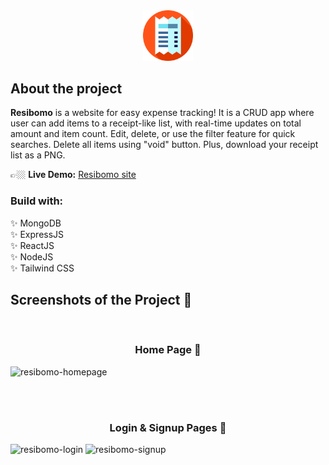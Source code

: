 <div align='center'><img style='width:16%' src='front-end\Resibomo\public\assets\resibomo-logo.png' alt='resibomo-logo'></div>

## About the project

**Resibomo** is a website for easy expense tracking! It is a CRUD app where user can add items to a receipt-like list, with real-time updates on total amount and item count. Edit, delete, or use the filter feature for quick searches. Delete all items using "void" button. Plus, download your receipt list as a PNG.

👉🏼 **Live Demo:** [Resibomo site](https://resibomo.vercel.app/)

### Build with:

✨ MongoDB  
✨ ExpressJS  
✨ ReactJS  
✨ NodeJS  
✨ Tailwind CSS

## Screenshots of the Project 📸

<br>

<h3 align='center'>Home Page 🏡</h3>

![resibomo-homepage](https://user-images.githubusercontent.com/126692737/287363389-8abe9f21-be0e-4ad2-9b1b-c4665009283c.png?jwt=eyJhbGciOiJIUzI1NiIsInR5cCI6IkpXVCJ9.eyJpc3MiOiJnaXRodWIuY29tIiwiYXVkIjoicmF3LmdpdGh1YnVzZXJjb250ZW50LmNvbSIsImtleSI6ImtleTEiLCJleHAiOjE3MDE0NTkzMDUsIm5iZiI6MTcwMTQ1OTAwNSwicGF0aCI6Ii8xMjY2OTI3MzcvMjg3MzYzMzg5LThhYmU5ZjIxLWJlMGUtNGFkMi05YjFiLWM0NjY1MDA5MjgzYy5wbmc_WC1BbXotQWxnb3JpdGhtPUFXUzQtSE1BQy1TSEEyNTYmWC1BbXotQ3JlZGVudGlhbD1BS0lBSVdOSllBWDRDU1ZFSDUzQSUyRjIwMjMxMjAxJTJGdXMtZWFzdC0xJTJGczMlMkZhd3M0X3JlcXVlc3QmWC1BbXotRGF0ZT0yMDIzMTIwMVQxOTMwMDVaJlgtQW16LUV4cGlyZXM9MzAwJlgtQW16LVNpZ25hdHVyZT02MmVhYWJkMTI1ODg5OTRjM2IxNDllMDI0NjE5NWIxMWQ5NTAzYmI3MGE5ZGYxYTEzY2E2MDgyY2Q2OGY4NmRkJlgtQW16LVNpZ25lZEhlYWRlcnM9aG9zdCZhY3Rvcl9pZD0wJmtleV9pZD0wJnJlcG9faWQ9MCJ9.yK8tYc2tu5bTUAhay2g2TIdJ4JtWtKkb9U8X7-1t9yE)

</div>

<br><br>

<h3 align='center'>Login & Signup Pages 🔐</h3>

![resibomo-login](https://user-images.githubusercontent.com/126692737/287363400-65fa682b-27de-44fb-b5ec-33c42598fac3.png?jwt=eyJhbGciOiJIUzI1NiIsInR5cCI6IkpXVCJ9.eyJpc3MiOiJnaXRodWIuY29tIiwiYXVkIjoicmF3LmdpdGh1YnVzZXJjb250ZW50LmNvbSIsImtleSI6ImtleTEiLCJleHAiOjE3MDE0NTkzMDUsIm5iZiI6MTcwMTQ1OTAwNSwicGF0aCI6Ii8xMjY2OTI3MzcvMjg3MzYzNDAwLTY1ZmE2ODJiLTI3ZGUtNDRmYi1iNWVjLTMzYzQyNTk4ZmFjMy5wbmc_WC1BbXotQWxnb3JpdGhtPUFXUzQtSE1BQy1TSEEyNTYmWC1BbXotQ3JlZGVudGlhbD1BS0lBSVdOSllBWDRDU1ZFSDUzQSUyRjIwMjMxMjAxJTJGdXMtZWFzdC0xJTJGczMlMkZhd3M0X3JlcXVlc3QmWC1BbXotRGF0ZT0yMDIzMTIwMVQxOTMwMDVaJlgtQW16LUV4cGlyZXM9MzAwJlgtQW16LVNpZ25hdHVyZT1mODg5NDk0NjEwY2Y5Njk3MGZhMDBjMmI4MTYyYjk0MzNlZDM1YTI4NmUwNmYwMDYzMzU0OThiNzIyOGRiOGM1JlgtQW16LVNpZ25lZEhlYWRlcnM9aG9zdCZhY3Rvcl9pZD0wJmtleV9pZD0wJnJlcG9faWQ9MCJ9.NqPGBsSV398tI9P_GicDQf1w1x3dDQn7bvg-9wSVyIM)
![resibomo-signup](https://user-images.githubusercontent.com/126692737/287363413-0343eebc-16d6-49bc-98e7-9accaeddd8e1.png?jwt=eyJhbGciOiJIUzI1NiIsInR5cCI6IkpXVCJ9.eyJpc3MiOiJnaXRodWIuY29tIiwiYXVkIjoicmF3LmdpdGh1YnVzZXJjb250ZW50LmNvbSIsImtleSI6ImtleTEiLCJleHAiOjE3MDE0NTkzMDUsIm5iZiI6MTcwMTQ1OTAwNSwicGF0aCI6Ii8xMjY2OTI3MzcvMjg3MzYzNDEzLTAzNDNlZWJjLTE2ZDYtNDliYy05OGU3LTlhY2NhZWRkZDhlMS5wbmc_WC1BbXotQWxnb3JpdGhtPUFXUzQtSE1BQy1TSEEyNTYmWC1BbXotQ3JlZGVudGlhbD1BS0lBSVdOSllBWDRDU1ZFSDUzQSUyRjIwMjMxMjAxJTJGdXMtZWFzdC0xJTJGczMlMkZhd3M0X3JlcXVlc3QmWC1BbXotRGF0ZT0yMDIzMTIwMVQxOTMwMDVaJlgtQW16LUV4cGlyZXM9MzAwJlgtQW16LVNpZ25hdHVyZT02YTM3YzFjYTJlZTI4ZmM1MmE4MWM3NTk4ZTQ2OGE5M2M2YWI1NmI3OThiZjlkYWQ5YWFiYWQzYzM1OTZjY2RmJlgtQW16LVNpZ25lZEhlYWRlcnM9aG9zdCZhY3Rvcl9pZD0wJmtleV9pZD0wJnJlcG9faWQ9MCJ9.SHxnvJ2CjDtgOCKRzYvzjnfNdfx8MX758mACXaJ7E6k)
